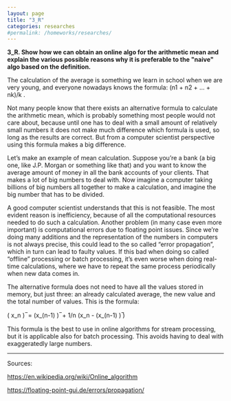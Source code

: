 ```yaml
---
layout: page
title: "3_R"
categories: researches
#permalink: /homeworks/researches/
---
```

<b>3_R. Show how we can obtain an online algo for the arithmetic mean and explain the various possible reasons why it is preferable to the "naive" algo based on the definition.</b>

The calculation of the average is something we learn in school when we are very young, and everyone nowadays knows the formula: (n1 + n2 + … + nk)/k .

Not many people know that there exists an alternative formula to calculate the arithmetic mean, which is probably something most people would not care about, because until one has to deal with a small amount of relatively small numbers it does not make much difference which formula is used, so long as the results are correct. But from a computer scientist perspective using this formula makes a big difference.

Let’s make an example of mean calculation. Suppose you’re a bank (a big one, like J.P. Morgan or something like that) and you want to know the average amount of money in all the bank accounts of your clients. That makes a lot of big numbers to deal with. Now imagine a computer taking billions of big numbers all together to make a calculation, and imagine the big number that has to be divided.

A good computer scientist understands that this is not feasible. The most evident reason is inefficiency, because of all the computational resources needed to do such a calculation. Another problem (in many case even more important) is computational errors due to floating point issues. Since we’re doing many additions and the representation of the numbers in computers is not always precise, this could lead to the so called “error propagation”, which in turn can lead to faulty values. If this bad when doing so called “offline” processing or batch processing, it’s even worse when doing real-time calculations, where we have to repeat the same process periodically when new data comes in.

The alternative formula does not need to have all the values stored in memory, but just three:  an already calculated average, the new value and the total number of values. This is the formula:

( x_n ) ̅ = (x_(n-1) ) ̅ + 1/n (x_n - (x_(n-1) ) ̅)

This formula is the best to use in online algorithms for stream processing, but it is applicable also for batch processing. This avoids having to deal with exaggeratedly large numbers.

-----------------------------------------------------------------------------------------------------------

Sources:

https://en.wikipedia.org/wiki/Online_algorithm

https://floating-point-gui.de/errors/propagation/
